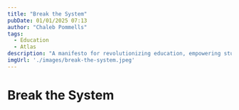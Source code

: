 ```yaml
---
title: "Break the System"
pubDate: 01/01/2025 07:13
author: "Chaleb Pommells"
tags:
  - Education
  - Atlas
description: "A manifesto for revolutionizing education, empowering students, and building a future-ready generation."
imgUrl: './images/break-the-system.jpeg'
---
```


# Break the System